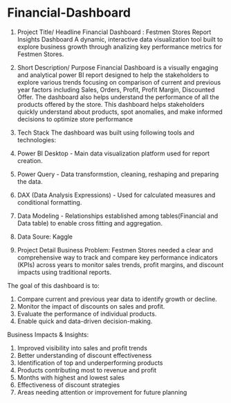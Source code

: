 # Financial-Dashboard
1. Project Title/ Headline
Financial Dashboard : Festmen Stores Report Insights Dashboard
A dynamic, interactive data visualization tool built to explore business growth through analizing key performance metrics for Festmen Stores. 

2. Short Description/ Purpose
Financial Dashboard is a visually engaging and analytical power BI report designed to help the stakeholders to explore various trends focusing on comparison of current and previous year factors including Sales, Orders, Profit, Profit Margin, Discounted Offer. The dashboard also helps understand the performance of all the products offered by the store. This dashboard helps stakeholders quickly understand about products, spot anomalies, and make informed decisions to optimize store performance

3. Tech Stack
The dashboard was built using following tools and technologies:
1. Power BI Desktop - Main data visualization platform used for report creation.
2. Power Query - Data transformstion, cleaning, reshaping and preparing the data.
3. DAX (Data Analysis Expressions) - Used for calculated measures and conditional formatting.
4. Data Modeling - Relationships established among tables(Financial and Data table) to enable cross fitting and aggregation.

4. Data Soure:
Kaggle

5. Project Detail
Business Problem: Festmen Stores needed a clear and comprehensive way to track and compare key performance indicators (KPIs) across years to monitor sales trends, profit margins, and discount impacts using traditional reports.

The goal of this dashboard is to:
   1. Compare current and previous year data to identify growth or decline.
   2. Monitor the impact of discounts on sales and profit.
   3. Evaluate the performance of individual products.
   4. Enable quick and data-driven decision-making.

Business Impacts & Insights: 
1. Improved visibility into sales and profit trends
2. Better understanding of discount effectiveness
3. Identification of top and underperforming products
4. Products contributing most to revenue and profit
5. Months with highest and lowest sales
6. Effectiveness of discount strategies
7. Areas needing attention or improvement for future planning
